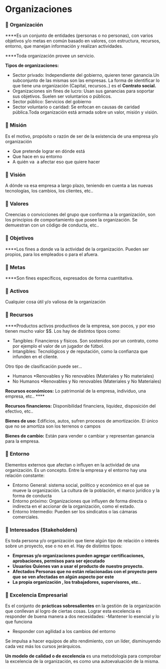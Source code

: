 # Organizaciones

### 💙 **Organización**

****Es un conjunto de entidades (personas o no personas), con varios objetivos y/o metas en común basado en valores, con estructura, recursos, entorno, que manejan información y realizan actividades.

****Toda organización provee un servicio.

**Tipos de organizaciones:**

- Sector privado: Independiente del gobierno, quieren tener ganancia.Un subconjunto de las mismas son las empresas. La forma de identificar lo que tiene una organización (Capital, recursos..) es el **Contrato social.**
- Organizaciones sin fines de lucro: Usan sus ganancias para soportar sus objetivos. Suelen ser voluntarios o públicos.
- Sector público: Servicios del gobierno
- Sector voluntario o caridad: Se enfocan en causas de caridad pública.Toda organización está armada sobre un valor, misión y visión.

### 💙 **Misión**

Es el motivo, propósito o razón de ser de la existencia de una empresa y/o organización

- Que pretende lograr en dónde está
- Que hace en su entorno
- A quién va  a afectar eso que quiere hacer

### 💙 **Visión**

A dónde va esa empresa a largo plazo, teniendo en cuenta a las nuevas tecnologías, los cambios, los clientes, etc..

### 💙 **Valores**

Creencias o convicciones del grupo que conforma a la organización, son los principios de comportamiento que posee la organización. Se demuestran con un código de conducta, etc..

### 💙 **Objetivos**

****Los fines a donde va la actividad de la organización. Pueden ser propios, para los empleados o para el afuera.

### 💙 **Metas**

****Son fines específicos, expresados de forma cuantitativa.

### 💙 **Activos**

Cualquier cosa útil y/o valiosa de la organización

### 💙 **Recursos**

****Productos activos productivos de la empresa, son pocos, y por eso tienen mucho valor $$. Los hay de distintos tipos como:

- Tangibles: Financieros y físicos. Son sostenidos por un contrato, como por ejemplo el valor de un jugador de fútbol.
- Intangibles: Tecnológicos y de reputación, como la confianza que infunden en el cliente.

Otro tipo de clasificación puede ser...

- Humanos *Renovables y No renovables (Materiales y No materiales)
- No Humanos  *Renovables y No renovables (Materiales y No Materiales)

**Recursos económicos:** Lo patrimonial de la empresa, individuo, una empresa, etc.. ****

**Recursos financieros:** Disponibilidad financiera, liquidez, disposición del efectivo, etc..

**Bienes de uso:** Edificios, autos, sufren procesos de amortización. El único que no se amortiza son los terrenos o campos

**Bienes de cambio:** Están para vender o cambiar y representan ganancia para la empresa.

### 💙 **Entorno**

Elementos externos que afectan o influyen en la actividad de una organización. Es un concepto. Entre la empresa y el entorno hay una relación constante:

- Entorno General: sistema social, político y económico en el que se mueve la organización. La cultura de la población, el marco jurídico y la forma de conducta
- Entorno próximo: Organizaciones que influyen de forma directa o indirecta en el accionar de la organización, como el estado.
- Entorno Intermedio: Pueden ser los sindicatos o las cámaras comerciales.

### 💙 **Interesados (Stakeholders)**

Es toda persona y/o organización que tiene algún tipo de relación o interés sobre un proyecto, ese o no en el. Hay de distintos tipos:

- **Empresas y/o organizaciones pueden agregar certificaciones, aprobaciones, permisos para ser ejecutado**
- **Usuarios Quienes van a usar el producto de nuestro proyecto.**
- **Afectados Personas que no están relacionadas con el proyecto pero que se ven afectadas en algún aspecto por este**
- **La propia organización , los trabajadores, supervisores, etc..**

### 💙 **Excelencia Empresarial**

Es el conjunto de **prácticas sobresalientes** en la gestión de la organización que conllevan al logro de ciertas cosas. Lograr esta excelencia es responder de buena manera a dos necesidades: -Mantener lo esencial y lo que funciona

- Responder con agilidad a los cambios del entorno

Se impulsa a hacer equipos de alto rendimiento, con un líder, disminuyendo cada vez más los cursos jerárquicos.

**Un modelo de calidad o de excelencia** es una metodología para comprobar la excelencia de la organización, es como una autoevaluación de la misma.